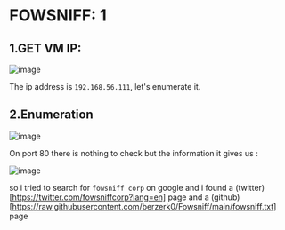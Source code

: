 # FOWSNIFF: 1

## 1.GET VM IP:

![image](https://github.com/Git-K3rnel/VulnHub/assets/127470407/e385b77d-00dc-4c7e-94e2-61b73ecf1c5b)

The ip address is `192.168.56.111`, let's enumerate it.

## 2.Enumeration

![image](https://github.com/Git-K3rnel/VulnHub/assets/127470407/f80e208c-de6f-4236-afdb-bb479c08a047)

On port 80 there is nothing to check but the information it gives us :

![image](https://github.com/Git-K3rnel/VulnHub/assets/127470407/78aa10fd-fd01-41c4-9e37-51b77f080c77)

so i tried to search for `fowsniff corp` on google and i found a (twitter)[https://twitter.com/fowsniffcorp?lang=en] page and a (github)[https://raw.githubusercontent.com/berzerk0/Fowsniff/main/fowsniff.txt] page















